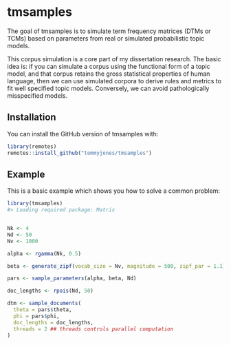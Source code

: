 
<!-- README.md is generated from README.Rmd. Please edit that file -->

# tmsamples

<!-- badges: start -->

<!-- badges: end -->

The goal of tmsamples is to simulate term frequency matrices (DTMs or
TCMs) based on parameters from real or simulated probabilistic topic
models.

This corpus simulation is a core part of my dissertation research. The
basic idea is: if you can simulate a corpus using the functional form of
a topic model, and that corpus retains the gross statistical properties
of human language, then we can use simulated corpora to derive rules and
metrics to fit well specified topic models. Conversely, we can avoid
pathologically misspecified models.

## Installation

You can install the GitHub version of tmsamples with:

``` r
library(remotes)
remotes::install_github("tommyjones/tmsamples")
```

## Example

This is a basic example which shows you how to solve a common problem:

``` r
library(tmsamples)
#> Loading required package: Matrix


Nk <- 4
Nd <- 50
Nv <- 1000

alpha <- rgamma(Nk, 0.5)

beta <- generate_zipf(vocab_size = Nv, magnitude = 500, zipf_par = 1.1)

pars <- sample_parameters(alpha, beta, Nd)

doc_lengths <- rpois(Nd, 50)

dtm <- sample_documents(
  theta = pars$theta,
  phi = pars$phi,
  doc_lengths = doc_lengths,
  threads = 2 ## threads controls parallel computation
)
```
